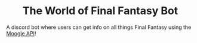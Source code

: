 <h1 align="center">The World of Final Fantasy Bot</h1>

A discord bot where users can get info on all things Final Fantasy using the [Moogle API](https://github.com/jackfperryjr)!
